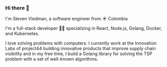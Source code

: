 ### Hi there 👋

I'm Steven Viedman, a software engineer from :sunny: Colombia

I'm a full-stack developer :man_technologist: specializing in React, Node.js, Golang, Docker, and Kubernetes.

I love solving problems with computers. I currently work at the  Innovation Labs of project44 building innovative products that improve supply chain visibility and in my free time, I build a Golang library for solving the TSP problem with a set of well-known algorithms.

